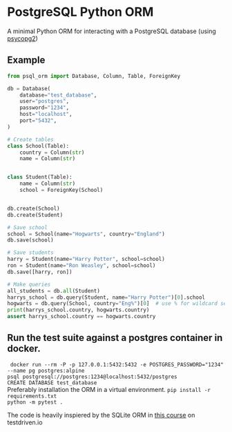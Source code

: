 # PostgreSQL Python ORM
A minimal Python ORM for interacting with a PostgreSQL database (using [psycopg2](https://pypi.org/project/psycopg2/)) <br />

## Example
```python
from psql_orm import Database, Column, Table, ForeignKey

db = Database(
    database="test_database",
    user="postgres",
    password="1234",
    host="localhost",
    port="5432",
)

# Create tables
class School(Table):
    country = Column(str)
    name = Column(str)


class Student(Table):
    name = Column(str)
    school = ForeignKey(School)


db.create(School)
db.create(Student)

# Save school
school = School(name="Hogwarts", country="England")
db.save(school)

# Save students
harry = Student(name="Harry Potter", school=school)
ron = Student(name="Ron Weasley", school=school)
db.save([harry, ron])

# Make queries
all_students = db.all(Student)
harrys_school = db.query(Student, name="Harry Potter")[0].school
hogwarts = db.query(School, country="Eng%")[0]  # use % for wildcard search.
print(harrys_school.country, hogwarts.country)
assert harrys_school.country == hogwarts.country
```

## Run the test suite against a postgres container in docker. <br />
``` docker run --rm -P -p 127.0.0.1:5432:5432 -e POSTGRES_PASSWORD="1234" --name pg postgres:alpine``` <br />
```psql postgresql://postgres:1234@localhost:5432/postgres``` <br />
```CREATE DATABASE test_database``` <br />
Preferably installation the ORM in a virtual environment.
```pip install -r requirements.txt```<br />
```python -m pytest .```<br />

The code is heavily inspiered by the SQLite ORM in [this course](https://testdriven.io/authors/rahmonov/) on testdriven.io

